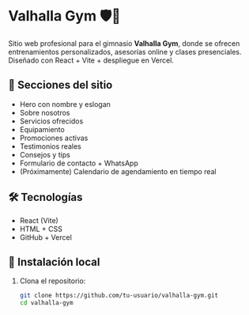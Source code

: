# Valhalla Gym 🛡️💪

Sitio web profesional para el gimnasio **Valhalla Gym**, donde se ofrecen entrenamientos personalizados, asesorías online y clases presenciales.  
Diseñado con React + Vite + despliegue en Vercel.

## 🧭 Secciones del sitio

- Hero con nombre y eslogan
- Sobre nosotros
- Servicios ofrecidos
- Equipamiento
- Promociones activas
- Testimonios reales
- Consejos y tips
- Formulario de contacto + WhatsApp
- (Próximamente) Calendario de agendamiento en tiempo real

## 🛠️ Tecnologías

- React (Vite)
- HTML + CSS
- GitHub + Vercel

## 🚀 Instalación local

1. Clona el repositorio:
   ```bash
   git clone https://github.com/tu-usuario/valhalla-gym.git
   cd valhalla-gym
